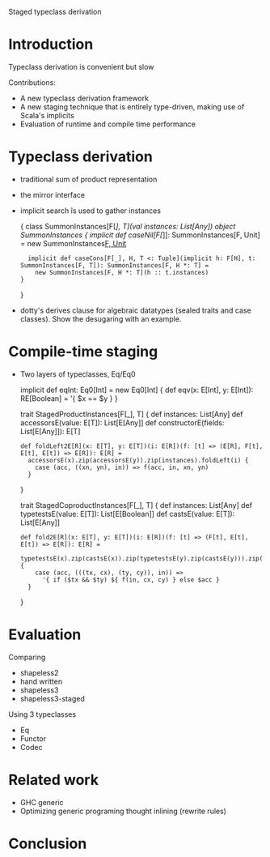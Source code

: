 Staged typeclass derivation


# Introduction

Typeclass derivation is convenient but slow

Contributions:

- A new typeclass derivation framework
- A new staging technique that is entirely type-driven, making use of Scala's implicits
- Evaluation of runtime and compile time performance

# Typeclass derivation

- traditional sum of product representation
- the mirror interface
- implicit search îs used to gather instances

    {
      class SummonInstances[F[_], T](val instances: List[Any])
      object SummonInstances {
        implicit def caseNil[F[_]]: SummonInstances[F, Unit] =
          new SummonInstances[F, Unit](Nil)

        implicit def caseCons[F[_], H, T <: Tuple](implicit h: F[H], t: SummonInstances[F, T]): SummonInstances[F, H *: T] =
          new SummonInstances[F, H *: T](h :: t.instances)
      }
    }

- dotty's derives clause for algebraic datatypes (sealed traits and case classes). Show the desugaring with an example.

# Compile-time staging

- Two layers of typeclasses, Eq/Eq0

    implicit def eqInt: Eq0[Int] = new Eq0[Int] {
      def eqv(x: E[Int], y: E[Int]): RE[Boolean] =
        '{ $x == $y }
    }

    trait StagedProductInstances[F[_], T] {
      def instances: List[Any]
      def accessorsE(value: E[T]): List[E[Any]]
      def constructorE(fields: List[E[Any]]): E[T]

      def foldLeft2E[R](x: E[T], y: E[T])(i: E[R])(f: [t] => (E[R], F[t], E[t], E[t]) => E[R]): E[R] =
        accessorsE(x).zip(accessorsE(y)).zip(instances).foldLeft(i) {
          case (acc, ((xn, yn), in)) => f(acc, in, xn, yn)
        }
    }

    trait StagedCoproductInstances[F[_], T] {
      def instances: List[Any]
      def typetestsE(value: E[T]): List[E[Boolean]]
      def castsE(value: E[T]): List[E[Any]]

      def fold2E[R](x: E[T], y: E[T])(i: E[R])(f: [t] => (F[t], E[t], E[t]) => E[R]): E[R] =
        typetestsE(x).zip(castsE(x)).zip(typetestsE(y).zip(castsE(y))).zip(instances).foldLeft(i) {
          case (acc, (((tx, cx), (ty, cy)), in)) =>
            '{ if ($tx && $ty) ${ f(in, cx, cy) } else $acc }
        }
    }


# Evaluation

Comparing

- shapeless2
- hand written
- shapeless3
- shapeless3-staged

Using 3 typeclasses

- Eq
- Functor
- Codec


# Related work

- GHC generic
- Optimizing generic programing thought inlining (rewrite rules)


# Conclusion
